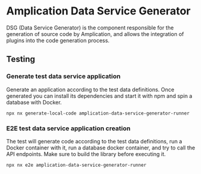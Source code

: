 # Amplication Data Service Generator

DSG (Data Service Generator) is the component responsible for the generation of source code by Amplication, and allows the integration of plugins into the code generation process.

## Testing

### Generate test data service application

Generate an application according to the test data definitions. Once generated you can install its dependencies and start it with npm and spin a database with Docker.

```
npx nx generate-local-code amplication-data-service-generator-runner
```

### E2E test data service application creation

The test will generate code according to the test data definitions, run a Docker container with it, run a database docker container, and try to call the API endpoints. Make sure to build the library before executing it.

```
npx nx e2e amplication-data-service-generator-runner
```
